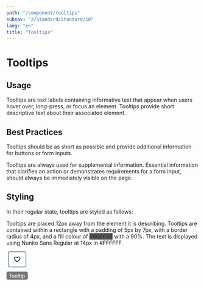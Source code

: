 ```yaml
---
path: "/component/tooltips"
subnav: "2/Standard/Standard/10"
lang: "en"
title: "Tooltips"
---
```

<helmet>
<title> Tooltips - Aurora Design System </title>
</helmet>

# Tooltips

## Usage

Tooltips are text labels containing informative text that appear when users hover over, long-press, or focus an element. Tooltips provide short descriptive text about their associated element.  

## Best Practices

Tooltips should be as short as possible and provide additional information for buttons or form inputs.

Tooltips are always used for supplemental information. Essential information that clarifies an action or demonstrates requirements for a form input, should always be immediately visible on the page.

<documentationtabs>
      <doctabpanel type="html">
      </doctabpanel>
      <doctabpanel type="react">
      </doctabpanel>
      <doctabpanel type="design">
          

## Styling

In their regular state, tooltips are styled as follows:

Tooltips are placed 12px away from the element it is describing. Tooltips are contained within a rectangle with a padding of 5px by 7px, with a border radius of 4px, and a fill colour of <badge style="background-color: #666666">#666666</badge> with a 90%. The text is displayed using Nunito Sans Regular at 14px in <badge style="background-color: #FFFFFF; color: black">#FFFFFF</badge>.

![Tooltip component](../../../img\components\tooltip.png)

</doctabpanel>
    </documentationtabs>


